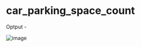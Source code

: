 # car_parking_space_count

Optput - 

![image](https://user-images.githubusercontent.com/42382193/222032312-49fcd194-4490-4aae-ab70-0cca441610eb.png)

